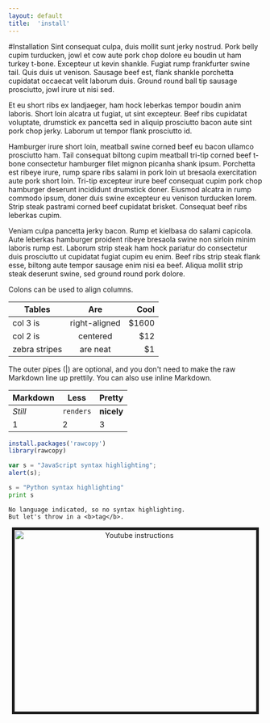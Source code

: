 ```yaml
---
layout: default
title:  'install'
---
```


#Installation
Sint consequat culpa, duis mollit sunt jerky nostrud. Pork belly cupim turducken, jowl et cow aute pork chop dolore eu boudin ut ham turkey t-bone. Excepteur ut kevin shankle. Fugiat rump frankfurter swine tail. Quis duis ut venison. Sausage beef est, flank shankle porchetta cupidatat occaecat velit laborum duis. Ground round ball tip sausage prosciutto, jowl irure ut nisi sed.

Et eu short ribs ex landjaeger, ham hock leberkas tempor boudin anim laboris. Short loin alcatra ut fugiat, ut sint excepteur. Beef ribs cupidatat voluptate, drumstick ex pancetta sed in aliquip prosciutto bacon aute sint pork chop jerky. Laborum ut tempor flank prosciutto id.

Hamburger irure short loin, meatball swine corned beef eu bacon ullamco prosciutto ham. Tail consequat biltong cupim meatball tri-tip corned beef t-bone consectetur hamburger filet mignon picanha shank ipsum. Porchetta est ribeye irure, rump spare ribs salami in pork loin ut bresaola exercitation aute pork short loin. Tri-tip excepteur irure beef consequat cupim pork chop hamburger deserunt incididunt drumstick doner. Eiusmod alcatra in rump commodo ipsum, doner duis swine excepteur eu venison turducken lorem. Strip steak pastrami corned beef cupidatat brisket. Consequat beef ribs leberkas cupim.

Veniam culpa pancetta jerky bacon. Rump et kielbasa do salami capicola. Aute leberkas hamburger proident ribeye bresaola swine non sirloin minim laboris rump est. Laborum strip steak ham hock pariatur do consectetur duis prosciutto ut cupidatat fugiat cupim eu enim. Beef ribs strip steak flank esse, biltong aute tempor sausage enim nisi ea beef. Aliqua mollit strip steak deserunt swine, sed ground round pork dolore.

Colons can be used to align columns.

| Tables        | Are           | Cool  |
| ------------- |:-------------:| -----:|
| col 3 is      | right-aligned | $1600 |
| col 2 is      | centered      |   $12 |
| zebra stripes | are neat      |    $1 |

The outer pipes (|) are optional, and you don't need to make the raw Markdown line up prettily. You can also use inline Markdown.

Markdown | Less | Pretty
--- | --- | ---
*Still* | `renders` | **nicely**
1 | 2 | 3


```R
install.packages('rawcopy')
library(rawcopy)
```

```javascript
var s = "JavaScript syntax highlighting";
alert(s);
```
 
```python
s = "Python syntax highlighting"
print s
```
 
```
No language indicated, so no syntax highlighting. 
But let's throw in a <b>tag</b>.
```


<p align="center">
<a href="https://www.youtube.com/watch?v=ovWiGns43v4" target="_blank"><img src="http://img.youtube.com/vi/ovWiGns43v4/0.jpg" 
alt="Youtube instructions" width="480" height="360" border="5" /></a>
</p>
